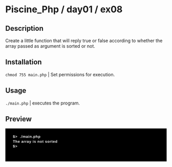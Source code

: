 # Piscine_Php / day01 / ex08

## Description
Create a little function that will reply true or false according to whether the array passed as argument is sorted or not.

## Installation
`chmod 755 main.php` | Set permissions for execution.

## Usage
`./main.php` | executes the program.

## Preview
<img src="../../resources/images/ft_is_sort.png" width="1200">
